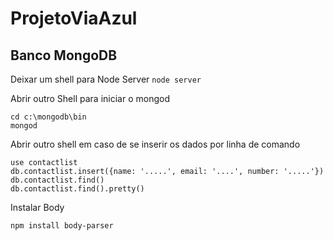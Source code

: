 # ProjetoViaAzul

## Banco MongoDB

Deixar um shell para Node Server
```node server```

Abrir outro Shell para iniciar o mongod

	cd c:\mongodb\bin
	mongod

Abrir outro shell em caso de se inserir os dados por linha de comando

	use contactlist
	db.contactlist.insert({name: '.....', email: '....', number: '.....'})
	db.contactlist.find()
	db.contactlist.find().pretty()

Instalar Body

	npm install body-parser
